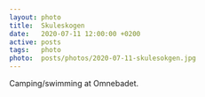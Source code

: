 ```yaml
---
layout: photo
title:  Skuleskogen
date:   2020-07-11 12:00:00 +0200
active: posts
tags:   photo
photo:  posts/photos/2020-07-11-skulesokgen.jpg
---
```


Camping/swimming at Omnebadet.
